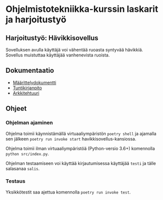 # Ohjelmistotekniikka-kurssin laskarit ja harjoitustyö

## Harjoitustyö: Hävikkisovellus
Sovelluksen avulla käyttäjä voi vähentää ruoasta syntyvää hävikkiä. Sovellus muistuttaa käyttäjää vanhenevista ruoista.

## Dokumentaatio
- [Määrittelydokumentti](https://github.com/jupouta/ohjelmistotekniikka/blob/master/dokumentaatio/maarittelydokumentti.md)
- [Tuntikirjanpito](https://github.com/jupouta/ohjelmistotekniikka/blob/master/dokumentaatio/tuntikirjanpito.md)
- [Arkkitehtuuri](https://github.com/jupouta/ohjelmistotekniikka/blob/master/dokumentaatio/arkkitehtuuri.md)

## Ohjeet

### Ohjelman ajaminen
Ohjelma toimii käynnistämällä virtuaaliympäristön `poetry shell` ja ajamalla sen jälkeen `poetry run invoke start` havikkisovellus-kansiossa.

Ohjelma toimii ilman virtuaaliympäristöä (Python-versio 3.6+) komennolla `python src/index.py`.

Ohjelman testaamiseen voi käyttää kirjautumisessa käyttäjää `testi` ja tälle salasanaa `salis`.

### Testaus
Yksikkötestit saa ajettua komennolla `poetry run invoke test`.
